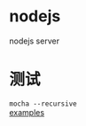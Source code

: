 # nodejs
nodejs server

# 测试
`mocha --recursive` <br>
[examples](http://www.ruanyifeng.com/blog/2015/12/a-mocha-tutorial-of-examples.html)
